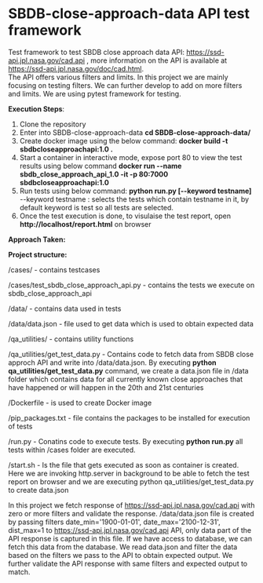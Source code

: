 # SBDB-close-approach-data API test framework

Test framework to test SBDB close approach data API: https://ssd-api.jpl.nasa.gov/cad.api , more information on the API is available at https://ssd-api.jpl.nasa.gov/doc/cad.html.  
The API offers various filters and limits. In this project we are mainly focusing on testing filters. We can further develop to add on more filters and limits. We are using pytest framework for testing. 

**Execution Steps**:
1. Clone the repository 
2. Enter into SBDB-close-approach-data
   **cd SBDB-close-approach-data/**
3. Create docker image using the below command:
   **docker build -t sbdbcloseapproachapi:1.0 .**
3. Start a container in interactive mode, expose port 80 to view the test results using below command
   **docker run --name sbdb_close_approach_api_1.0 -it -p 80:7000 sbdbcloseapproachapi:1.0**
4. Run tests using below command:
   **python run.py [--keyword testname]**
   --keyword testname : selects the tests which contain testname in it, by default keyword is test so all tests are selected.
5. Once the test execution is done, to visulaise the test report, open **http://localhost/report.html** on browser

**Approach Taken:**

**Project structure:**

/cases/ - contains testcases 

/cases/test_sbdb_close_approach_api.py - contains the tests we execute on sbdb_close_approach_api

/data/ - contains data used in tests

/data/data.json - file used to get data which is used to obtain expected data

/qa_utilities/ - contains utility functions

/qa_utilities/get_test_data.py - Contains code to fetch data from SBDB close approch API and write into /data/data.json. By executing **python qa_utilities/get_test_data.py** command, we create a data.json file in /data folder which contains data for all currently known close approaches that have happened or will happen in the 20th and 21st centuries

/Dockerfile - is used to create Docker image

/pip_packages.txt - file contains the packages to be installed for execution of tests

/run.py - Conatins code to execute tests. By executing **python run.py** all tests within /cases folder are executed.

/start.sh - Is the file that gets executed as soon as container is created. Here we are invoking http.server in background to be able to fetch the test report on browser and we are executing python qa_utilities/get_test_data.py to create data.json

In this project we fetch response of https://ssd-api.jpl.nasa.gov/cad.api with zero or more filters and validate the response.
/data/data.json file is created by passing filters date_min='1900-01-01', date_max='2100-12-31', dist_max=1 to https://ssd-api.jpl.nasa.gov/cad.api API, only data part of the API response is captured in this file. If we have access to database, we can fetch this data from the database. We read data.json and filter the data based on the filters we pass to the API to obtain expected output. We further validate the API response with same filters and expected output to match.

